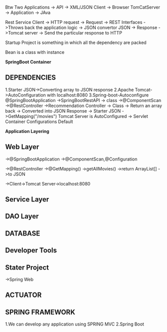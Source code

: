 Btw Two Applications -> API -> XML/JSON
Client -> Browser
TomCatServer -> Application -> JAva

Rest Service
Client -> HTTP request -> Request -> REST Interfaces ->Throws back the application logic -> JSON convertor JSON -> Response ->Tomcat server -> Send the particular response to HTTP

Startup Project is something in which all the dependency are packed 

Bean is a class with instance 

**SpringBoot Container**

DEPENDENCIES
------------
  1.Starter JSON->Converting array to JSON response
  2.Apache Tomcat->AutoConfiguration with localhost:8080
  3.Spring-boot-Autoconfigure
@SpringBootApplication
  ->SpringBootRestAPI -> class
     ->@ComponentScan
        ->@RestController
            ->Recommendation Controller -> Class -> Return an array back -> Converted into JSON Response -> Starter JSON
                                                 ->GetMapping("/movies")
        Tomcat Server is AutoConfigured -> Servlet Container Configurations Default


   
**Application Layering**

Web Layer
---------
->@SpringBootApplication
    ->@ComponentScan,@Configuration

->@RestController
    ->@GetMapping()
        ->getAllMovies()
            ->return ArrayList[]
                ->to JSON

->Client->Tomcat Server->localhost:8080


Service Layer
------------



DAO Layer
---------



DATABASE
--------
    



Developer Tools
--------------
Stater Project
-------------
->Spring Web

ACTUATOR
--------


SPRING FRAMEWORK
----------------
1.We can develop any application using SPRING MVC
2.Spring Boot
